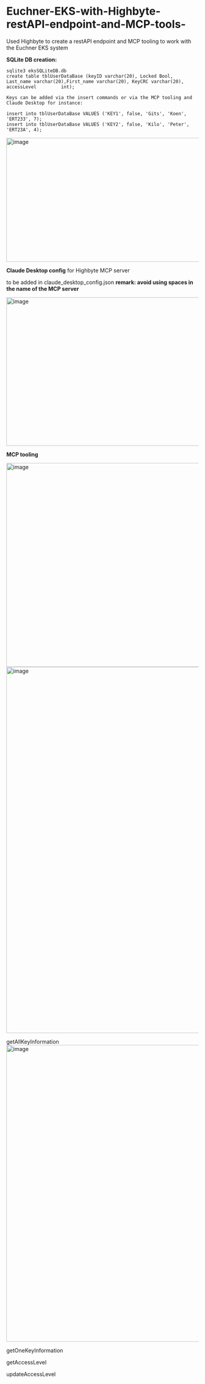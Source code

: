 # Euchner-EKS-with-Highbyte-restAPI-endpoint-and-MCP-tools-
Used Highbyte to create a restAPI endpoint and MCP tooling to work with the Euchner EKS system

**SQLite DB creation:**

    sqlite3 eksSQLiteDB.db
    create table tblUserDataBase (keyID varchar(20), Locked Bool, Last_name varchar(20),First_name varchar(20), KeyCRC varchar(20), accessLevel         int);

    Keys can be added via the insert commands or via the MCP tooling and Claude Desktop for instance:
    
    insert into tblUserDataBase VALUES ('KEY1', false, 'Gits', 'Koen', 'ERT233', 7);
    insert into tblUserDataBase VALUES ('KEY2', false, 'Kilo', 'Peter', 'ERT23A', 4);

<img width="644" height="324" alt="image" src="https://github.com/user-attachments/assets/8ff502a5-7283-4a51-9cb3-23a04a63155c" />


**Claude Desktop config** for Highbyte MCP server

to be added in claude_desktop_config.json
        **remark: avoid using spaces in the name of the MCP server**

<img width="653" height="388" alt="image" src="https://github.com/user-attachments/assets/d4fed2cf-cdb6-46d0-b71b-e65f26379185" />

        
**MCP tooling**

<img width="762" height="533" alt="image" src="https://github.com/user-attachments/assets/9d405f9a-18e3-409f-831a-2b46ebecc6f5" />


<img width="1153" height="957" alt="image" src="https://github.com/user-attachments/assets/2494a2a8-a181-4c8f-bee8-c5738c383fe2" />

getAllKeyInformation
<img width="1750" height="776" alt="image" src="https://github.com/user-attachments/assets/765f04cc-6a18-4a19-97d6-eb04abafc830" />

getOneKeyInformation

getAccessLevel

updateAccessLevel
